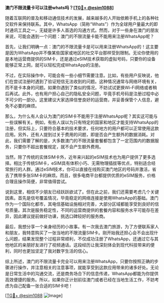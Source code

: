 **澳门不限流量卡可以注册whats吗？[[TG💪+ @esim1088](https://t.me/s/esim1088)]**

随着互联网的普及和移动通信技术的发展，越来越多的人开始依赖手机上的各种社交软件来保持联系。其中，WhatsApp（简称“Whats”）作为全球用户量最大的即时通讯工具之一，无疑是许多人首选的沟通方式。然而，对于一些身在澳门的朋友来说，可能会遇到一个问题：澳门的不限流量卡能不能用来注册WhatsApp呢？

首先，让我们明确一点：澳门的不限流量卡是可以用来注册WhatsApp的！这主要是因为WhatsApp并不像某些国家或地区的社交平台那样受到限制。无论你使用的是本地运营商提供的SIM卡，还是通过eSIM技术获取的虚拟号码，只要你的设备能够正常上网，就可以轻松完成WhatsApp的注册。

不过，在实际操作中，可能会有一些小细节需要注意。比如，有些用户反映说，他们在尝试注册时遇到了验证短信无法收到的问题。这种情况通常与网络环境有关，而不是卡本身的问题。如果你遇到了类似的情况，不妨试试更换Wi-Fi网络或者稍后再试。此外，也有用户担心自己的隐私安全问题，毕竟手机号码是注册过程中必不可少的一部分。这里建议大家选择信誉良好的运营商，并妥善保管个人信息，避免不必要的麻烦。

那么，为什么有人会认为澳门的SIM卡不能用于注册WhatsApp呢？其实这可能与一些误解有关。例如，有些人误以为只有特定的国家和地区才能支持WhatsApp的注册，但实际上，只要符合基本的技术要求，任何地方的用户都可以正常使用这款应用。另外，还有人提到过关于费用的问题，即是否会产生额外的数据消耗。对此，我们需要了解的是，大多数澳门的不限流量套餐都包含了一定范围内的数据服务，只要你不超出套餐规定，就不会产生额外费用。

当然，除了传统的实体SIM卡外，近年来兴起的eSIM技术也为用户提供了更多选择。相比于传统SIM卡，eSIM具有体积小巧、无需物理插拔等优点，特别适合经常旅行的人群。通过eSIM技术，你可以直接在线购买澳门地区的号码并激活，省去了携带多张SIM卡的麻烦。而且，很多电商平台都提供优质的eSIM服务，价格合理且操作简便，非常值得尝试。

说到这里，相信不少朋友已经跃跃欲试了。但在此之前，我们还需要考虑几个关键因素。首先是信号覆盖情况，毕竟稳定的网络连接是使用WhatsApp的基础。澳门作为一个国际化都市，其电信基础设施相对完善，大部分区域都能享受到良好的信号质量。其次是服务稳定性，不同的运营商提供的套餐内容和服务水平可能存在差异，因此建议提前做好功课，挑选口碑较好的服务商。

最后，我想分享一个亲身经历的小故事。有一次我去澳门旅游，为了方便联系家人和朋友，我特意购买了一张当地的不限流量SIM卡。刚开始我还担心会不会出现什么问题，结果发现整个过程非常顺利，不仅成功注册了WhatsApp，还通过它与其他地区的亲朋好友进行了视频通话。这段经历让我深刻体会到现代科技带来的便利，同时也更加坚定了我对数字生活的信心。

综上所述，澳门的不限流量卡完全可以用来注册WhatsApp，只要你按照正确的步骤进行操作，并注意相关的注意事项，就能享受到这款应用带来的诸多好处。无论是日常生活中的沟通交流，还是商务场合下的信息传递，WhatsApp都能为你提供高效便捷的服务。所以，如果你正计划前往澳门或者已经在当地生活工作，不妨考虑为自己配备一张合适的SIM卡吧！

[[TG💪+ @esim1088](https://t.me/s/esim1088) ![Image](https://i.postimg.cc/4NQfJmqS/Snipaste-2025-05-13-00-14-12.png)]